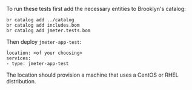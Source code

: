 To run these tests first add the necessary entities to Brooklyn's catalog:

    br catalog add ../catalog
    br catalog add includes.bom
    br catalog add jmeter.tests.bom

Then deploy `jmeter-app-test`:

    location: <of your choosing>
    services:
    - type: jmeter-app-test

The location should provision a machine that uses a CentOS or RHEL distribution.
